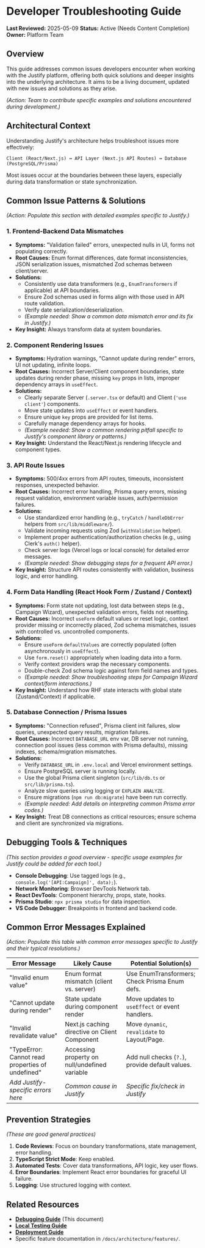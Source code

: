 # Developer Troubleshooting Guide

**Last Reviewed:** 2025-05-09
**Status:** Active (Needs Content Completion)
**Owner:** Platform Team

## Overview

This guide addresses common issues developers encounter when working with the Justify platform, offering both quick solutions and deeper insights into the underlying architecture. It aims to be a living document, updated with new issues and solutions as they arise.

_(Action: Team to contribute specific examples and solutions encountered during development.)_

## Architectural Context

Understanding Justify's architecture helps troubleshoot issues more effectively:

```
Client (React/Next.js) ↔ API Layer (Next.js API Routes) ↔ Database (PostgreSQL/Prisma)
```

Most issues occur at the boundaries between these layers, especially during data transformation or state synchronization.

## Common Issue Patterns & Solutions

_(Action: Populate this section with detailed examples specific to Justify.)_

### 1. Frontend-Backend Data Mismatches

- **Symptoms:** "Validation failed" errors, unexpected nulls in UI, forms not populating correctly.
- **Root Causes:** Enum format differences, date format inconsistencies, JSON serialization issues, mismatched Zod schemas between client/server.
- **Solutions:**
  - Consistently use data transformers (e.g., `EnumTransformers` if applicable) at API boundaries.
  - Ensure Zod schemas used in forms align with those used in API route validation.
  - Verify date serialization/deserialization.
  - _(Example needed: Show a common data mismatch error and its fix in Justify.)_
- **Key Insight:** Always transform data at system boundaries.

### 2. Component Rendering Issues

- **Symptoms:** Hydration warnings, "Cannot update during render" errors, UI not updating, infinite loops.
- **Root Causes:** Incorrect Server/Client component boundaries, state updates during render phase, missing `key` props in lists, improper dependency arrays in `useEffect`.
- **Solutions:**
  - Clearly separate Server (`.server.tsx` or default) and Client (`'use client'`) components.
  - Move state updates into `useEffect` or event handlers.
  - Ensure unique `key` props are provided for list items.
  - Carefully manage dependency arrays for hooks.
  - _(Example needed: Show a common rendering pitfall specific to Justify's component library or patterns.)_
- **Key Insight:** Understand the React/Next.js rendering lifecycle and component types.

### 3. API Route Issues

- **Symptoms:** 500/4xx errors from API routes, timeouts, inconsistent responses, unexpected behavior.
- **Root Causes:** Incorrect error handling, Prisma query errors, missing request validation, environment variable issues, auth/permission failures.
- **Solutions:**
  - Use standardized error handling (e.g., `tryCatch` / `handleDbError` helpers from `src/lib/middleware/`).
  - Validate incoming requests using Zod (`withValidation` helper).
  - Implement proper authentication/authorization checks (e.g., using Clerk's `auth()` helper).
  - Check server logs (Vercel logs or local console) for detailed error messages.
  - _(Example needed: Show debugging steps for a frequent API error.)_
- **Key Insight:** Structure API routes consistently with validation, business logic, and error handling.

### 4. Form Data Handling (React Hook Form / Zustand / Context)

- **Symptoms:** Form state not updating, lost data between steps (e.g., Campaign Wizard), unexpected validation errors, fields not resetting.
- **Root Causes:** Incorrect `useForm` default values or reset logic, context provider missing or incorrectly placed, Zod schema mismatches, issues with controlled vs. uncontrolled components.
- **Solutions:**
  - Ensure `useForm` `defaultValues` are correctly populated (often asynchronously in `useEffect`).
  - Use `form.reset()` appropriately when loading data into a form.
  - Verify context providers wrap the necessary components.
  - Double-check Zod schema logic against form field names and types.
  - _(Example needed: Show troubleshooting steps for Campaign Wizard context/form interactions.)_
- **Key Insight:** Understand how RHF state interacts with global state (Zustand/Context) if applicable.

### 5. Database Connection / Prisma Issues

- **Symptoms:** "Connection refused", Prisma client init failures, slow queries, unexpected query results, migration failures.
- **Root Causes:** Incorrect `DATABASE_URL` env var, DB server not running, connection pool issues (less common with Prisma defaults), missing indexes, schema/migration mismatches.
- **Solutions:**
  - Verify `DATABASE_URL` in `.env.local` and Vercel environment settings.
  - Ensure PostgreSQL server is running locally.
  - Use the global Prisma client singleton (`src/lib/db.ts` or `src/lib/prisma.ts`).
  - Analyze slow queries using logging or `EXPLAIN ANALYZE`.
  - Ensure migrations (`npm run db:migrate`) have been run correctly.
  - _(Example needed: Add details on interpreting common Prisma error codes.)_
- **Key Insight:** Treat DB connections as critical resources; ensure schema and client are synchronized via migrations.

## Debugging Tools & Techniques

_(This section provides a good overview - specific usage examples for Justify could be added for each tool.)_

- **Console Debugging**: Use tagged logs (e.g., `console.log('[API:Campaign]', data);`).
- **Network Monitoring**: Browser DevTools Network tab.
- **React DevTools**: Component hierarchy, props, state, hooks.
- **Prisma Studio**: `npx prisma studio` for data inspection.
- **VS Code Debugger**: Breakpoints in frontend and backend code.

## Common Error Messages Explained

_(Action: Populate this table with common error messages specific to Justify and their typical resolutions.)_

| Error Message                                    | Likely Cause                                  | Potential Solution(s)                           |
| ------------------------------------------------ | --------------------------------------------- | ----------------------------------------------- |
| "Invalid enum value"                             | Enum format mismatch (client vs. server)      | Use EnumTransformers; Check Prisma Enum defs.   |
| "Cannot update during render"                    | State update during component render          | Move updates to `useEffect` or event handlers.  |
| "Invalid revalidate value"                       | Next.js caching directive on Client Component | Move `dynamic`, `revalidate` to Layout/Page.    |
| "TypeError: Cannot read properties of undefined" | Accessing property on null/undefined variable | Add null checks (`?.`), provide default values. |
| _Add Justify-specific errors here_               | _Common cause in Justify_                     | _Specific fix/check in Justify_                 |

## Prevention Strategies

_(These are good general practices)_

1.  **Code Reviews**: Focus on boundary transformations, state management, error handling.
2.  **TypeScript Strict Mode**: Keep enabled.
3.  **Automated Tests**: Cover data transformations, API logic, key user flows.
4.  **Error Boundaries**: Implement React error boundaries for graceful UI failure.
5.  **Logging**: Use structured logging with context.

## Related Resources

- **[Debugging Guide](./debugging-guide.md)** (This document)
- **[Local Testing Guide](./local-testing-guide.md)**
- **[Deployment Guide](./deployment.md)**
- Specific feature documentation in `/docs/architecture/features/`.

